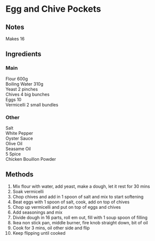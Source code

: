 # Egg and Chive Pockets

## Notes
Makes 16

## Ingredients
### Main
Flour   600g  
Boiling Water   310g  
Yeast   2 pinches  
Chives  4 big bunches  
Eggs    10  
Vermicelli  2 small bundles  

### Other
Salt  
White Pepper  
Oyster Sauce  
Olive Oil  
Seasame Oil  
5 Spice  
Chicken Bouillon Powder  

## Methods
1. Mix flour with water, add yeast, make a dough, let it rest for 30 mins  
2. Soak vermicelli  
3. Chop chives and add in 1 spoon of salt and mix to start softening  
4. Beat eggs with 1 spoon of salt, cook, add on top of chives  
5. Chop up vermicelli and put on top of eggs and chives  
6. Add seasonings and mix  
7. Divide dough in 16 parts, roll em out, fill with 1 soup spoon of filling  
8. Ikea non stick pan, middle burner, fire knob straight down, bit of oil  
9. Cook for 3 mins, oil other side and flip  
10. Keep flipping until cooked  
  